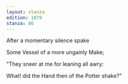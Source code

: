 ```yaml
---
layout: stanza
edition: 1879
stanza: 86
---
```


After a momentary silence spake

Some Vessel of a more ungainly Make;

"They sneer at me for leaning all awry:

What! did the Hand then of the Potter shake?"